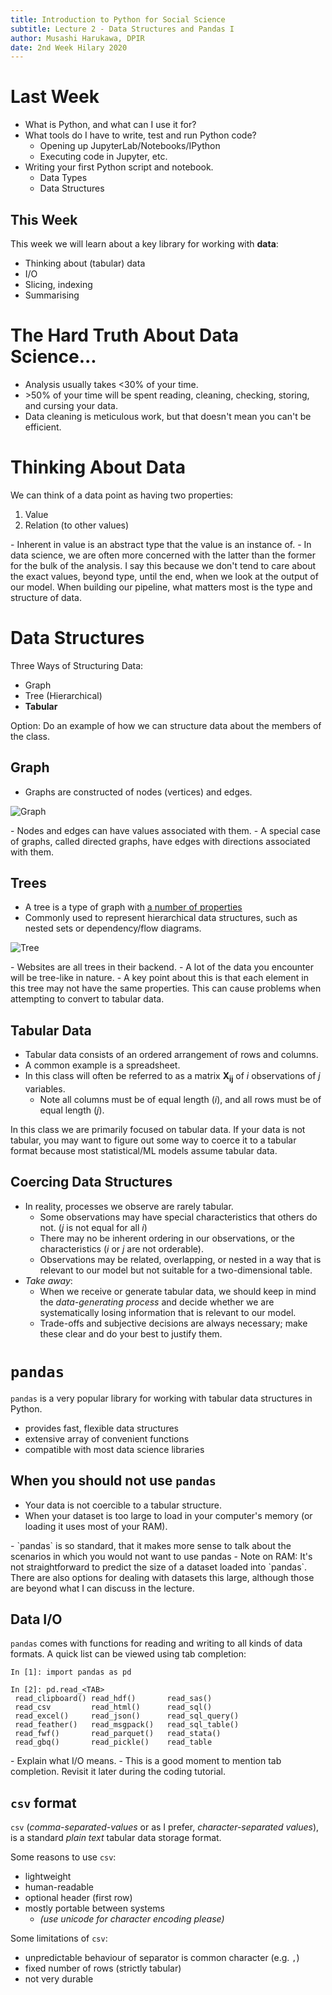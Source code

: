 ```yaml
---
title: Introduction to Python for Social Science
subtitle: Lecture 2 - Data Structures and Pandas I
author: Musashi Harukawa, DPIR
date: 2nd Week Hilary 2020
---
```


# Last Week

- What is Python, and what can I use it for?
- What tools do I have to write, test and run Python code?
    - Opening up JupyterLab/Notebooks/IPython
    - Executing code in Jupyter, etc.
- Writing your first Python script and notebook.
    - Data Types
    - Data Structures

## This Week

This week we will learn about a key library for working with **data**:

- Thinking about (tabular) data
- I/O
- Slicing, indexing
- Summarising


# The Hard Truth About Data Science...

- Analysis usually takes \<30% of your time.
- \>50% of your time will be spent reading, cleaning, checking, storing, and cursing your data.
- Data cleaning is meticulous work, but that doesn't mean you can't be efficient.

# Thinking About Data

We can think of a data point as having two properties:

1. Value
2. Relation (to other values)

<aside class="notes">
- Inherent in value is an abstract type that the value is an instance of.
- In data science, we are often more concerned with the latter than the former for the bulk of the analysis. I say this because we don't tend to care about the exact values, beyond type, until the end, when we look at the output of our model. When building our pipeline, what matters most is the type and structure of data.
</aside>

# Data Structures

Three Ways of Structuring Data:

- Graph
- Tree (Hierarchical)
- **Tabular**

<aside class="notes">
Option: Do an example of how we can structure data about the members of the class.
</aside>

## Graph

- Graphs are constructed of nodes (vertices) and edges.

![Graph](https://upload.wikimedia.org/wikipedia/commons/9/9c/Graphe_initial_avant_contraction.png)

<aside class="notes">
- Nodes and edges can have values associated with them.
- A special case of graphs, called directed graphs, have edges with directions associated with them.
</aside>

## Trees

- A tree is a type of graph with [a number of properties](https://en.wikipedia.org/wiki/Tree_(graph_theory)#Tree)
- Commonly used to represent hierarchical data structures, such as nested sets or dependency/flow diagrams.

![Tree](https://upload.wikimedia.org/wikipedia/commons/c/cd/Arbol3.PNG)

<aside class="notes">
- Websites are all trees in their backend.
- A lot of the data you encounter will be tree-like in nature.
    - A key point about this is that each element in this tree may not have the same properties. This can cause problems when attempting to convert to tabular data.
</aside>

## Tabular Data

- Tabular data consists of an ordered arrangement of rows and columns.
- A common example is a spreadsheet.
- In this class will often be referred to as a matrix $\mathbf{X_{ij}}$ of $i$ observations of $j$ variables.
  - Note all columns must be of equal length ($i$), and all rows must be of equal length ($j$).

<aside class="notes">
In this class we are primarily focused on tabular data. If your data is not tabular, you may want to figure out some way to coerce it to a tabular format because most statistical/ML models assume tabular data.
</aside>

## Coercing Data Structures

- In reality, processes we observe are rarely tabular.
  - Some observations may have special characteristics that others do not. ($j$ is not equal for all $i$)
  - There may no be inherent ordering in our observations, or the characteristics ($i$ or $j$ are not orderable).
  - Observations may be related, overlapping, or nested in a way that is relevant to our model but not suitable for a two-dimensional table.
- _Take away_:
  - When we receive or generate tabular data, we should keep in mind the _data-generating process_ and decide whether we are systematically losing information that is relevant to our model.
  - Trade-offs and subjective decisions are always necessary; make these clear and do your best to justify them.

# `pandas`

`pandas` is a very popular library for working with tabular data structures in Python.

- provides fast, flexible data structures
- extensive array of convenient functions
- compatible with most data science libraries

## When you should **not** use `pandas`

- Your data is not coercible to a tabular structure.
- When your dataset is too large to load in your computer's memory (or loading it uses most of your RAM).

<aside class="notes">
- `pandas` is so standard, that it makes more sense to talk about the scenarios in which you would not want to use pandas
- Note on RAM: It's not straightforward to predict the size of a dataset loaded into `pandas`. There are also options for dealing with datasets this large, although those are beyond what I can discuss in the lecture.
</aside>


## Data I/O

`pandas` comes with functions for reading and writing to all kinds of data formats. A quick list can be viewed using tab completion:

```{python}
In [1]: import pandas as pd

In [2]: pd.read_<TAB>
 read_clipboard() read_hdf()       read_sas()
 read_csv         read_html()      read_sql()
 read_excel()     read_json()      read_sql_query()
 read_feather()   read_msgpack()   read_sql_table()
 read_fwf()       read_parquet()   read_stata()
 read_gbq()       read_pickle()    read_table
```

<aside class="notes">
- Explain what I/O means.
- This is a good moment to mention tab completion. Revisit it later during the coding tutorial.
</aside>


## `csv` format

`csv` (_comma-separated-values_ or as I prefer, _character-separated values_), is a standard _plain text_ tabular data storage format.

Some reasons to use `csv`:

- lightweight
- human-readable
- optional header (first row)
- mostly portable between systems
  - _(use unicode for character encoding please)_

Some limitations of `csv`:

- unpredictable behaviour of separator is common character (e.g. `,`)
- fixed number of rows (strictly tabular)
- not very durable
